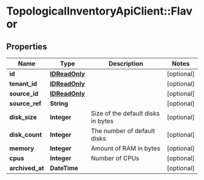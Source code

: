 # TopologicalInventoryApiClient::Flavor

## Properties
Name | Type | Description | Notes
------------ | ------------- | ------------- | -------------
**id** | [**IDReadOnly**](IDReadOnly.md) |  | [optional] 
**tenant_id** | [**IDReadOnly**](IDReadOnly.md) |  | [optional] 
**source_id** | [**IDReadOnly**](IDReadOnly.md) |  | [optional] 
**source_ref** | **String** |  | [optional] 
**disk_size** | **Integer** | Size of the default disks in bytes | [optional] 
**disk_count** | **Integer** | The number of default disks | [optional] 
**memory** | **Integer** | Amount of RAM in bytes | [optional] 
**cpus** | **Integer** | Number of CPUs | [optional] 
**archived_at** | **DateTime** |  | [optional] 


